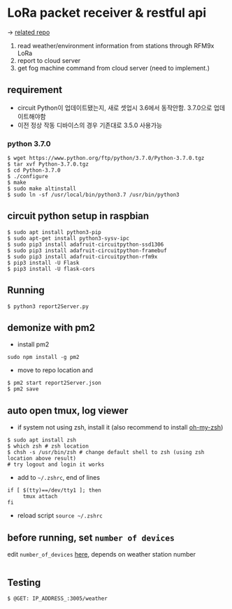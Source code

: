 # LoRa packet receiver & restful api
-> [related repo](https://github.com/gardenlocal/feather-weatherReportLoRa)
1. read weather/environment information from stations through RFM9x LoRa
2. report to cloud server
3. get fog machine command from cloud server (need to implement.)

## requirement 
- circuit Python이 업데이트됐는지, 새로 셋업시 3.6에서 동작안함. 3.7.0으로 업데이트해야함
- 이전 정상 작동 디바이스의 경우 기존대로 3.5.0 사용가능

### python 3.7.0
```
$ wget https://www.python.org/ftp/python/3.7.0/Python-3.7.0.tgz
$ tar xvf Python-3.7.0.tgz
$ cd Python-3.7.0
$ ./configure
$ make
$ sudo make altinstall
$ sudo ln -sf /usr/local/bin/python3.7 /usr/bin/python3
```

## circuit python setup in raspbian
```
$ sudo apt install python3-pip
$ sudo apt-get install python3-sysv-ipc
$ sudo pip3 install adafruit-circuitpython-ssd1306
$ sudo pip3 install adafruit-circuitpython-framebuf
$ sudo pip3 install adafruit-circuitpython-rfm9x
$ pip3 install -U Flask
$ pip3 install -U flask-cors
```

## Running
```
$ python3 report2Server.py
```
## demonize with pm2
- install pm2
```
sudo npm install -g pm2
```
-  move to repo location and 
```
$ pm2 start report2Server.json
$ pm2 save
```

## auto open tmux, log viewer
- if system not using zsh, install it (also recommend to install [oh-my-zsh](https://github.com/ohmyzsh/ohmyzsh))
```
$ sudo apt install zsh
$ which zsh # zsh location
$ chsh -s /usr/bin/zsh # change default shell to zsh (using zsh location above result)
# try logout and login it works
```

- add to `~/.zshrc`, end of lines
```
if [ $(tty)==/dev/tty1 ]; then                                                
     tmux attach
fi
```
- reload script `source ~/.zshrc`

## before running, set `number of devices`
edit `number_of_devices` [here](https://github.com/gardenlocal/pi-LoRaReceiver-restful-flask/blob/4e1f8578ff4c174b044cdaa9ba1ab422f90da5b6/report2Server.py#L40), depends on weather station number
```
```
## Testing 
```
$ @GET: IP_ADDRESS_:3005/weather
```
